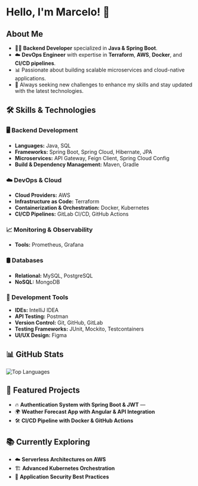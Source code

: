# Hello, I'm Marcelo! 🚀

## About Me  
- 🧑‍💻 **Backend Developer** specialized in **Java & Spring Boot**.  
- ☁️ **DevOps Engineer** with expertise in **Terraform**, **AWS**, **Docker**, and **CI/CD pipelines**.  
- 📊 Passionate about building scalable microservices and cloud-native applications.  
- 🚀 Always seeking new challenges to enhance my skills and stay updated with the latest technologies.

## 🛠 Skills & Technologies

### 🖥️ Backend Development  
- **Languages:** Java, SQL  
- **Frameworks:** Spring Boot, Spring Cloud, Hibernate, JPA  
- **Microservices:** API Gateway, Feign Client, Spring Cloud Config  
- **Build & Dependency Management:** Maven, Gradle  

### ☁️ DevOps & Cloud  
- **Cloud Providers:** AWS  
- **Infrastructure as Code:** Terraform  
- **Containerization & Orchestration:** Docker, Kubernetes  
- **CI/CD Pipelines:** GitLab CI/CD, GitHub Actions  

### 📈 Monitoring & Observability  
- **Tools:** Prometheus, Grafana  

### 🛢️ Databases  
- **Relational:** MySQL, PostgreSQL  
- **NoSQL:** MongoDB  

### 🔧 Development Tools  
- **IDEs:** IntelliJ IDEA  
- **API Testing:** Postman  
- **Version Control:** Git, GitHub, GitLab  
- **Testing Frameworks:** JUnit, Mockito, Testcontainers  
- **UI/UX Design:** Figma  

## 📊 GitHub Stats  
![Top Languages](https://github-readme-stats.vercel.app/api/top-langs/?username=K1dou&layout=compact&theme=dark)

## 📂 Featured Projects  
- 🔥 **Authentication System with Spring Boot & JWT** —   
- 🌍 **Weather Forecast App with Angular & API Integration**   
- 🛠 **CI/CD Pipeline with Docker & GitHub Actions** 

## 📚 Currently Exploring  
- ☁️ **Serverless Architectures on AWS**  
- 🏗 **Advanced Kubernetes Orchestration**  
- 🔐 **Application Security Best Practices**
